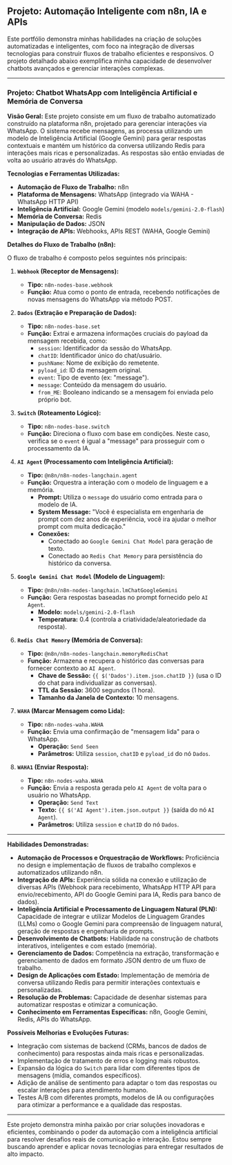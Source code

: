 ## Projeto: Automação Inteligente com n8n, IA e APIs

Este portfólio demonstra minhas habilidades na criação de soluções automatizadas e inteligentes, com foco na integração de diversas tecnologias para construir fluxos de trabalho eficientes e responsivos. O projeto detalhado abaixo exemplifica minha capacidade de desenvolver chatbots avançados e gerenciar interações complexas.

---

### Projeto: Chatbot WhatsApp com Inteligência Artificial e Memória de Conversa

**Visão Geral:**
Este projeto consiste em um fluxo de trabalho automatizado construído na plataforma n8n, projetado para gerenciar interações via WhatsApp. O sistema recebe mensagens, as processa utilizando um modelo de Inteligência Artificial (Google Gemini) para gerar respostas contextuais e mantém um histórico da conversa utilizando Redis para interações mais ricas e personalizadas. As respostas são então enviadas de volta ao usuário através do WhatsApp.

**Tecnologias e Ferramentas Utilizadas:**

* **Automação de Fluxo de Trabalho:** n8n
* **Plataforma de Mensagens:** WhatsApp (integrado via WAHA - WhatsApp HTTP API)
* **Inteligência Artificial:** Google Gemini (modelo `models/gemini-2.0-flash`)
* **Memória de Conversa:** Redis
* **Manipulação de Dados:** JSON
* **Integração de APIs:** Webhooks, APIs REST (WAHA, Google Gemini)

**Detalhes do Fluxo de Trabalho (n8n):**

O fluxo de trabalho é composto pelos seguintes nós principais:

1.  **`Webhook` (Receptor de Mensagens):**
    * **Tipo:** `n8n-nodes-base.webhook`
    * **Função:** Atua como o ponto de entrada, recebendo notificações de novas mensagens do WhatsApp via método POST.

2.  **`Dados` (Extração e Preparação de Dados):**
    * **Tipo:** `n8n-nodes-base.set`
    * **Função:** Extrai e armazena informações cruciais do payload da mensagem recebida, como:
        * `session`: Identificador da sessão do WhatsApp.
        * `chatID`: Identificador único do chat/usuário.
        * `pushName`: Nome de exibição do remetente.
        * `pyload_id`: ID da mensagem original.
        * `event`: Tipo de evento (ex: "message").
        * `message`: Conteúdo da mensagem do usuário.
        * `from_ME`: Booleano indicando se a mensagem foi enviada pelo próprio bot.

3.  **`Switch` (Roteamento Lógico):**
    * **Tipo:** `n8n-nodes-base.switch`
    * **Função:** Direciona o fluxo com base em condições. Neste caso, verifica se o `event` é igual a "message" para prosseguir com o processamento da IA.

4.  **`AI Agent` (Processamento com Inteligência Artificial):**
    * **Tipo:** `@n8n/n8n-nodes-langchain.agent`
    * **Função:** Orquestra a interação com o modelo de linguagem e a memória.
        * **Prompt:** Utiliza o `message` do usuário como entrada para o modelo de IA.
        * **System Message:** "Você é especialista em engenharia de prompt com dez anos de experiência, você ira ajudar o melhor prompt com muita dedicação."
        * **Conexões:**
            * Conectado ao `Google Gemini Chat Model` para geração de texto.
            * Conectado ao `Redis Chat Memory` para persistência do histórico da conversa.

5.  **`Google Gemini Chat Model` (Modelo de Linguagem):**
    * **Tipo:** `@n8n/n8n-nodes-langchain.lmChatGoogleGemini`
    * **Função:** Gera respostas baseadas no prompt fornecido pelo `AI Agent`.
        * **Modelo:** `models/gemini-2.0-flash`
        * **Temperatura:** 0.4 (controla a criatividade/aleatoriedade da resposta).

6.  **`Redis Chat Memory` (Memória de Conversa):**
    * **Tipo:** `@n8n/n8n-nodes-langchain.memoryRedisChat`
    * **Função:** Armazena e recupera o histórico das conversas para fornecer contexto ao `AI Agent`.
        * **Chave de Sessão:** `{{ $('Dados').item.json.chatID }}` (usa o ID do chat para individualizar as conversas).
        * **TTL da Sessão:** 3600 segundos (1 hora).
        * **Tamanho da Janela de Contexto:** 10 mensagens.

7.  **`WAHA` (Marcar Mensagem como Lida):**
    * **Tipo:** `n8n-nodes-waha.WAHA`
    * **Função:** Envia uma confirmação de "mensagem lida" para o WhatsApp.
        * **Operação:** `Send Seen`
        * **Parâmetros:** Utiliza `session`, `chatID` e `pyload_id` do nó `Dados`.

8.  **`WAHA1` (Enviar Resposta):**
    * **Tipo:** `n8n-nodes-waha.WAHA`
    * **Função:** Envia a resposta gerada pelo `AI Agent` de volta para o usuário no WhatsApp.
        * **Operação:** `Send Text`
        * **Texto:** `{{ $('AI Agent').item.json.output }}` (saída do nó `AI Agent`).
        * **Parâmetros:** Utiliza `session` e `chatID` do nó `Dados`.

---

**Habilidades Demonstradas:**

* **Automação de Processos e Orquestração de Workflows:** Proficiência no design e implementação de fluxos de trabalho complexos e automatizados utilizando n8n.
* **Integração de APIs:** Experiência sólida na conexão e utilização de diversas APIs (Webhook para recebimento, WhatsApp HTTP API para envio/recebimento, API do Google Gemini para IA, Redis para banco de dados).
* **Inteligência Artificial e Processamento de Linguagem Natural (PLN):** Capacidade de integrar e utilizar Modelos de Linguagem Grandes (LLMs) como o Google Gemini para compreensão de linguagem natural, geração de respostas e engenharia de prompts.
* **Desenvolvimento de Chatbots:** Habilidade na construção de chatbots interativos, inteligentes e com estado (memória).
* **Gerenciamento de Dados:** Competência na extração, transformação e gerenciamento de dados em formato JSON dentro de um fluxo de trabalho.
* **Design de Aplicações com Estado:** Implementação de memória de conversa utilizando Redis para permitir interações contextuais e personalizadas.
* **Resolução de Problemas:** Capacidade de desenhar sistemas para automatizar respostas e otimizar a comunicação.
* **Conhecimento em Ferramentas Específicas:** n8n, Google Gemini, Redis, APIs do WhatsApp.

**Possíveis Melhorias e Evoluções Futuras:**

* Integração com sistemas de backend (CRMs, bancos de dados de conhecimento) para respostas ainda mais ricas e personalizadas.
* Implementação de tratamento de erros e logging mais robustos.
* Expansão da lógica do `Switch` para lidar com diferentes tipos de mensagens (mídia, comandos específicos).
* Adição de análise de sentimento para adaptar o tom das respostas ou escalar interações para atendimento humano.
* Testes A/B com diferentes prompts, modelos de IA ou configurações para otimizar a performance e a qualidade das respostas.

---

Este projeto demonstra minha paixão por criar soluções inovadoras e eficientes, combinando o poder da automação com a inteligência artificial para resolver desafios reais de comunicação e interação. Estou sempre buscando aprender e aplicar novas tecnologias para entregar resultados de alto impacto.
